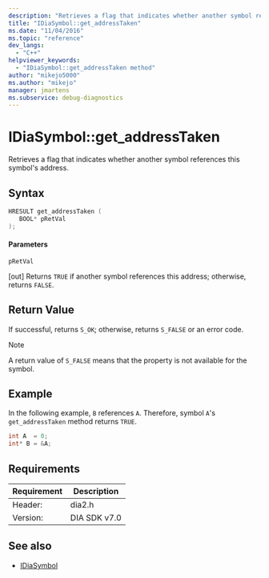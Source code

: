 ```yaml
---
description: "Retrieves a flag that indicates whether another symbol references this symbol's address."
title: "IDiaSymbol::get_addressTaken"
ms.date: "11/04/2016"
ms.topic: "reference"
dev_langs:
  - "C++"
helpviewer_keywords:
  - "IDiaSymbol::get_addressTaken method"
author: "mikejo5000"
ms.author: "mikejo"
manager: jmartens
ms.subservice: debug-diagnostics
---
```

# IDiaSymbol::get_addressTaken

Retrieves a flag that indicates whether another symbol references this symbol's address.

## Syntax

```C++
HRESULT get_addressTaken ( 
   BOOL* pRetVal
);
```

#### Parameters
 `pRetVal`

[out] Returns `TRUE` if another symbol references this address; otherwise, returns `FALSE`.

## Return Value
 If successful, returns `S_OK`; otherwise, returns `S_FALSE` or an error code.

> [!NOTE]
> A return value of `S_FALSE` means that the property is not available for the symbol.

## Example
 In the following example, `B` references `A`. Therefore, symbol `A`'s `get_addressTaken` method returns `TRUE`.

```C++
int A  = 0;
int* B = &A;
```

## Requirements

|Requirement|Description|
|-----------------|-----------------|
|Header:|dia2.h|
|Version:|DIA SDK v7.0|

## See also
- [IDiaSymbol](../../debugger/debug-interface-access/idiasymbol.md)
